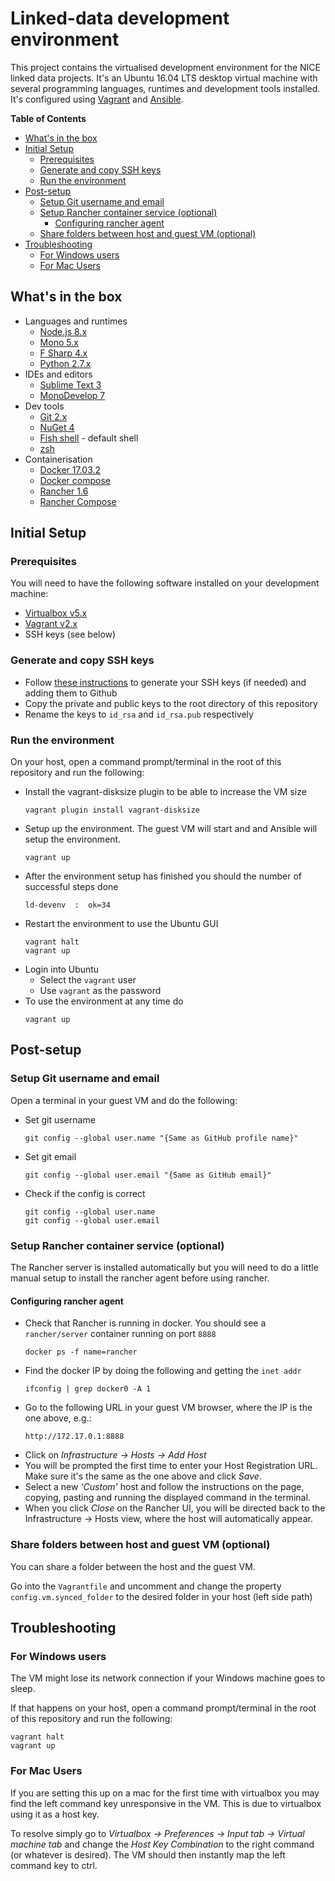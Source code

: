 # Linked-data development environment

This project contains the virtualised development environment for the NICE linked data projects.
It's an Ubuntu 16.04 LTS desktop virtual machine with several programming languages, runtimes and development tools installed.
It's configured using [Vagrant](https://www.vagrantup.com) and [Ansible](https://docs.ansible.com/).

<!-- START doctoc generated TOC please keep comment here to allow auto update -->
<!-- DON'T EDIT THIS SECTION, INSTEAD RE-RUN doctoc TO UPDATE -->
**Table of Contents**

- [What's in the box](#whats-in-the-box)
- [Initial Setup](#initial-setup)
  - [Prerequisites](#prerequisites)
  - [Generate and copy SSH keys](#generate-and-copy-ssh-keys)
  - [Run the environment](#run-the-environment)
- [Post-setup](#post-setup)
  - [Setup Git username and email](#setup-git-username-and-email)
  - [Setup Rancher container service (optional)](#setup-rancher-container-service-optional)
    - [Configuring rancher agent](#configuring-rancher-agent)
  - [Share folders between host and guest VM (optional)](#share-folders-between-host-and-guest-vm-optional)
- [Troubleshooting](#troubleshooting)
  - [For Windows users](#for-windows-users)
  - [For Mac Users](#for-mac-users)

<!-- END doctoc generated TOC please keep comment here to allow auto update -->

## What's in the box

- Languages and runtimes
    - [Node.js 8.x](https://nodejs.org/en/)
    - [Mono 5.x](http://www.mono-project.com/)
    - [F Sharp 4.x](https://fsharp.org/)
    - [Python 2.7.x](https://www.python.org/)
- IDEs and editors
    - [Sublime Text 3](https://www.sublimetext.com/)
    - [MonoDevelop 7](http://www.monodevelop.com/)
- Dev tools
    - [Git 2.x](https://git-scm.com/)
    - [NuGet 4](https://www.nuget.org/)
    - [Fish shell](https://fishshell.com/) - default shell
    - [zsh](http://zsh.sourceforge.net/)
- Containerisation
    - [Docker 17.03.2](https://docs.docker.com/)
    - [Docker compose](https://docs.docker.com/compose/overview/)
    - [Rancher 1.6](https://rancher.com/docs/rancher/v1.6/en/)
    - [Rancher Compose](https://rancher.com/docs/rancher/v1.6/en/cattle/rancher-compose/)

## Initial Setup

### Prerequisites

You will need to have the following software installed on your development machine: 
- [Virtualbox v5.x](https://www.virtualbox.org/wiki/Downloads)
- [Vagrant v2.x](https://www.vagrantup.com/downloads.html)
- SSH keys (see below)

### Generate and copy SSH keys

- Follow [these instructions](https://help.github.com/articles/connecting-to-github-with-ssh/) to generate your SSH keys (if needed) and adding them to Github
- Copy the private and public keys to the root directory of this repository
- Rename the keys to `id_rsa` and `id_rsa.pub` respectively

### Run the environment

On your host, open a command prompt/terminal in the root of this repository and run the following:

- Install the vagrant-disksize plugin to be able to increase the VM size
    ```
    vagrant plugin install vagrant-disksize
    ```
- Setup up the environment. The guest VM will start and and Ansible will setup the environment.
    ```
    vagrant up
    ```
- After the environment setup has finished you should the number of successful steps done
    ```
    ld-devenv  :  ok=34
    ```
- Restart the environment to use the Ubuntu GUI
    ```
    vagrant halt
    vagrant up
    ```
- Login into Ubuntu
    - Select the `vagrant` user
    - Use `vagrant` as the password
- To use the environment at any time do
    ```
    vagrant up
    ```

## Post-setup

### Setup Git username and email

Open a terminal in your guest VM and do the following:

- Set git username
    ```
    git config --global user.name "{Same as GitHub profile name}"
    ```
- Set git email
    ```
    git config --global user.email "{Same as GitHub email}"
    ```
- Check if the config is correct
    ```
    git config --global user.name
    git config --global user.email
    ```

### Setup Rancher container service (optional)

The Rancher server is installed automatically but you will need to do a little manual setup to install the rancher agent before using rancher.

#### Configuring rancher agent
- Check that Rancher is running in docker. You should see a `rancher/server` container running on port `8888`
    ```
    docker ps -f name=rancher
    ```
- Find the docker IP by doing the following and getting the `inet addr`
    ```
    ifconfig | grep docker0 -A 1
    ```
- Go to the following URL in your guest VM browser, where the IP is the one above, e.g.:
    ```
    http://172.17.0.1:8888
    ```
- Click on *Infrastructure -> Hosts -> Add Host*
- You will be prompted the first time to enter your Host Registration URL. Make sure it's the same as the one above and click *Save*.
- Select a new *'Custom'* host and follow the instructions on the page, copying, pasting and running the displayed command in the terminal.
- When you click *Close* on the Rancher UI, you will be directed back to the Infrastructure -> Hosts view, where the host will automatically appear.

### Share folders between host and guest VM (optional)

You can share a folder between the host and the guest VM.

Go into the `Vagrantfile` and uncomment and change the property `config.vm.synced_folder` to the desired folder in your host (left side path)


## Troubleshooting

### For Windows users
The VM might lose its network connection if your Windows machine goes to sleep.

If that happens on your host, open a command prompt/terminal in the root of this repository and run the following:

```
vagrant halt
vagrant up
```

### For Mac Users
If you are setting this up on a mac for the first time with virtualbox you may find the left command key unresponsive in the VM. This is due to virtualbox using it as a host key.

To resolve simply go to *Virtualbox -> Preferences -> Input tab -> Virtual machine tab* and change the *Host Key Combination* to the right command (or whatever is desired).  The VM should then instantly map the left command key to ctrl.

